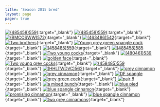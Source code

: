 ```yaml
---
title: 'Season 2015 bred'
layout: page
pager: true
---
```


[![(485458)559](/img/thumbs/a39a17479a85fd3c988756acaf3928eb97ac6f07.png)](http://i205.photobucket.com/albums/bb166/schilduil/Exhibition%20Budgerigars/Season%202015%20bred/2016-01-13%2022.22.15_zps5enqysfy.png){:target="_blank"}
[![(485458)559](/img/thumbs/8e31059f032ec49374fbd3906467b17a0d5b355f.png)](http://i205.photobucket.com/albums/bb166/schilduil/Exhibition%20Budgerigars/Season%202015%20bred/2016-01-13%2022.22.05_zpsptrsoivb.png){:target="_blank"}
[![(BMCOSWW)572](/img/thumbs/fe9e740bef7496574be6e4a7a2f7be63b221b247.jpg)](http://i205.photobucket.com/albums/bb166/schilduil/Exhibition%20Budgerigars/Season%202015%20bred/5C0E6308-2532-45D4-AB4F-72FDCEEC3A37_zpsc5r9xyao.jpg){:target="_blank"}
[![(463486)542](/img/thumbs/9cd63287386c98a64261c247381bb9dfe858b579.jpg)](http://i205.photobucket.com/albums/bb166/schilduil/Exhibition%20Budgerigars/Season%202015%20bred/2015-08-19%2019.18.06_zpsoz3yrqf7.jpg){:target="_blank"}
[![Two brothers](/img/thumbs/760f505b0a86381a7a336ba8ffe73a08fe4567b0.jpg)](http://i205.photobucket.com/albums/bb166/schilduil/Exhibition%20Budgerigars/Season%202015%20bred/DSC02103_zpsm0iuujk0.jpg){:target="_blank"}
[![Young grey green spangle cock](/img/thumbs/50ea4c55f83c9bb37bf87c394f6407c05ca18fd2.jpg)](http://i205.photobucket.com/albums/bb166/schilduil/Exhibition%20Budgerigars/Season%202015%20bred/DSC02101_zpsjehapztq.jpg){:target="_blank"}
[![(458485)559](/img/thumbs/3eccdf39c4bb969dfe7d914362f4b7b47cda5a76.jpg)](http://i205.photobucket.com/albums/bb166/schilduil/Exhibition%20Budgerigars/Season%202015%20bred/DSC02092_zpslep8kkoq.jpg){:target="_blank"}
[![(485458)585](/img/thumbs/cfff34842227f21baa749d403670408c6eb9f337.jpg)](http://i205.photobucket.com/albums/bb166/schilduil/Exhibition%20Budgerigars/Season%202015%20bred/DSC02077_zpsvu1xjrdo.jpg){:target="_blank"}
[![Two young cocks](/img/thumbs/0ca95f81f4069dd3f477537f000191207095bc3f.jpg)](http://i205.photobucket.com/albums/bb166/schilduil/Exhibition%20Budgerigars/Season%202015%20bred/DSC01855_zpstlsvqrqf.jpg){:target="_blank"}
[![(480461)539](/img/thumbs/8ce642e19ba6e5058bae6a7c013fd35b38c22a26.jpg)](http://i205.photobucket.com/albums/bb166/schilduil/Exhibition%20Budgerigars/Season%202015%20bred/DSC01760_zpsd7mypskn.jpg){:target="_blank"}
[![golden face](/img/thumbs/820237e566ba5b8bc8b25b46983b9af0fd8b6a70.jpg)](http://i205.photobucket.com/albums/bb166/schilduil/Exhibition%20Budgerigars/Season%202015%20bred/DSC01797_zpshzztdjpp.jpg){:target="_blank"}
[![Two young grey cocks](/img/thumbs/405ce72c0d41e05225c39c34edeeb4a99fdad167.jpg)](http://i205.photobucket.com/albums/bb166/schilduil/Exhibition%20Budgerigars/Season%202015%20bred/DSC01752_zpsjuqwlpl4.jpg){:target="_blank"}
[![(458485)559](/img/thumbs/1f43052130f14527384854a0ef609eaaf8a13f61.jpg)](http://i205.photobucket.com/albums/bb166/schilduil/Exhibition%20Budgerigars/Season%202015%20bred/DSC01610_zps6i7rjtnz.jpg){:target="_blank"}
[![(HHLTWDVC)562](/img/thumbs/dafcb52a1237aaa3306bea5b5bc8d4c49a5fa7c1.jpg)](http://i205.photobucket.com/albums/bb166/schilduil/Exhibition%20Budgerigars/Season%202015%20bred/DSC01603_zpsce9kerzy.jpg){:target="_blank"}
[![grey cinnamon](/img/thumbs/786a64f71e21ffb94c04d5b27362619a0d41fe9c.jpg)](http://i205.photobucket.com/albums/bb166/schilduil/Exhibition%20Budgerigars/Season%202015%20bred/DSC01602_zpstbtzfi8u.jpg){:target="_blank"}
[![grey cinnamon](/img/thumbs/8c0ad02da11209ee4abafc5fc1dba00773f0b5fa.jpg)](http://i205.photobucket.com/albums/bb166/schilduil/Exhibition%20Budgerigars/Season%202015%20bred/DSC01601_zpsqbofoldj.jpg){:target="_blank"}
[![DF spangle](/img/thumbs/de7bf6e439e926708173a1b5035514e613c66698.jpg)](http://i205.photobucket.com/albums/bb166/schilduil/Exhibition%20Budgerigars/Season%202015%20bred/DSC01591_zpsziuwh3pv.jpg){:target="_blank"}
[![grey green cock](/img/thumbs/0128e2474e2c6fdc9edbe61f4e53ab7412ed3325.jpg)](http://i205.photobucket.com/albums/bb166/schilduil/Exhibition%20Budgerigars/Season%202015%20bred/DSC01616_zpsryuhtzok.jpg){:target="_blank"}
[![pair 8](/img/thumbs/12d99f3ab2ad4128e61c77af3c9a0086dcef98e4.jpg)](http://i205.photobucket.com/albums/bb166/schilduil/Exhibition%20Budgerigars/Season%202015%20bred/DSC01521_zpsly61ljar.jpg){:target="_blank"}
[![a mixed bunch](/img/thumbs/13cef8398170c4f941a341e67676b0767b01587e.jpg)](http://i205.photobucket.com/albums/bb166/schilduil/Exhibition%20Budgerigars/Season%202015%20bred/IMG-20141122-00759_zpsaafcjehx.jpg){:target="_blank"}
[![blue pied](/img/thumbs/45be295813dd725743d1082f0e98fd0beb6dd564.jpg)](http://i205.photobucket.com/albums/bb166/schilduil/Exhibition%20Budgerigars/Season%202015%20bred/IMG-20141121-00734_zpsavvutjkz.jpg){:target="_blank"}
[![blue spangle cinnamon](/img/thumbs/d34531956f59207e2beb0a743488fb6c5f4a6db4.jpeg)](http://i205.photobucket.com/albums/bb166/schilduil/Exhibition%20Budgerigars/Season%202015%20bred/DSC01479c_zpsdc6a31c5.jpeg){:target="_blank"}
[![promising cinnamon](/img/thumbs/197a6e0461e45762d518a8fe1b18afdc40905620.jpeg)](http://i205.photobucket.com/albums/bb166/schilduil/Exhibition%20Budgerigars/Season%202015%20bred/DSC01452c_zps36fcf86d.jpeg){:target="_blank"}
[![blue spangle cinnamon](/img/thumbs/02d2e1020984c200056d4fbf2e79562c94d8d46d.jpg)](http://i205.photobucket.com/albums/bb166/schilduil/Exhibition%20Budgerigars/Season%202015%20bred/IMG-20141103-00699_zps07af2ea7.jpg){:target="_blank"}
[![two grey cinnamons](/img/thumbs/54009ab8b3085eff94b1cad4c808d090291d578c.jpeg)](http://i205.photobucket.com/albums/bb166/schilduil/Exhibition%20Budgerigars/Season%202015%20bred/DSC01438c_zpsf4f86fdd.jpeg){:target="_blank"}
